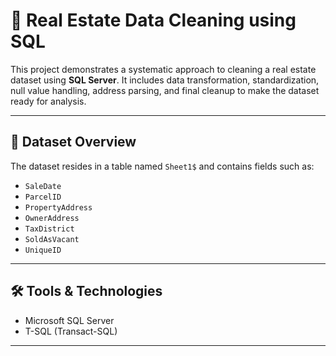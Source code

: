 # 🧹 Real Estate Data Cleaning using SQL

This project demonstrates a systematic approach to cleaning a real estate dataset using **SQL Server**. It includes data transformation, standardization, null value handling, address parsing, and final cleanup to make the dataset ready for analysis.

---

## 📂 Dataset Overview

The dataset resides in a table named `Sheet1$` and contains fields such as:

- `SaleDate`
- `ParcelID`
- `PropertyAddress`
- `OwnerAddress`
- `TaxDistrict`
- `SoldAsVacant`
- `UniqueID`

---

## 🛠️ Tools & Technologies

- Microsoft SQL Server
- T-SQL (Transact-SQL)

---

